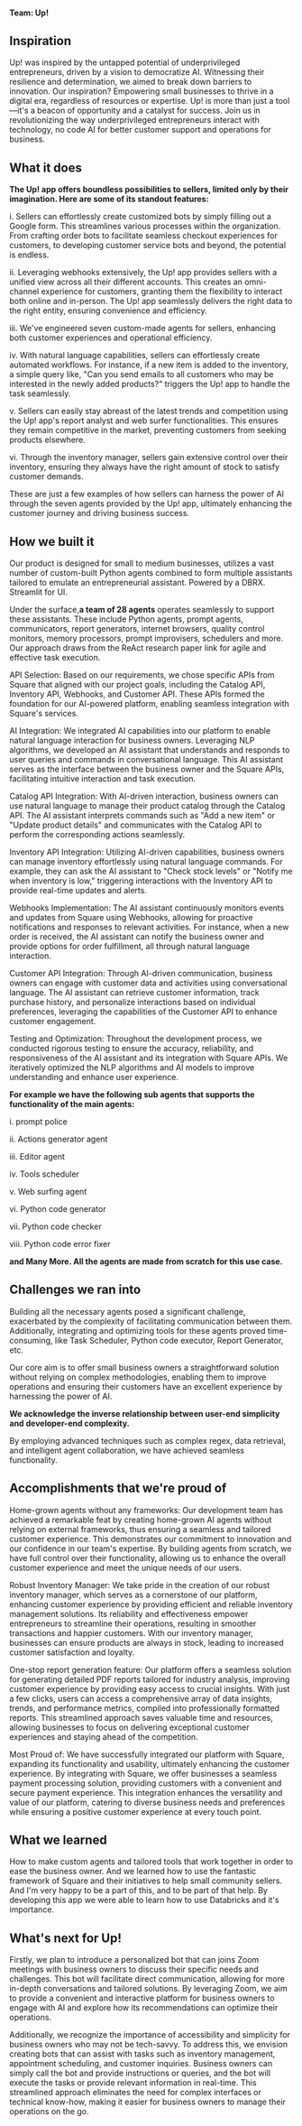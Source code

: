 #### Team: Up!

## Inspiration

Up! was inspired by the untapped potential of underprivileged entrepreneurs, driven by a vision to democratize AI. Witnessing their resilience and determination, we aimed to break down barriers to innovation. Our inspiration? Empowering small businesses to thrive in a digital era, regardless of resources or expertise. Up! is more than just a tool—it's a beacon of opportunity and a catalyst for success. Join us in revolutionizing the way underprivileged entrepreneurs interact with technology, no code AI for better customer support and operations for business.

## What it does

**The Up! app offers boundless possibilities to sellers, limited only by their imagination. Here are some of its standout features:**

i. Sellers can effortlessly create customized bots by simply filling out a Google form. This streamlines various processes within the organization. From crafting order bots to facilitate seamless checkout experiences for customers, to developing customer service bots and beyond, the potential is endless.

ii. Leveraging webhooks extensively, the Up! app provides sellers with a unified view across all their different accounts. This creates an omni-channel experience for customers, granting them the flexibility to interact both online and in-person. The Up! app seamlessly delivers the right data to the right entity, ensuring convenience and efficiency.

iii. We've engineered seven custom-made agents for sellers, enhancing both customer experiences and operational efficiency.

iv. With natural language capabilities, sellers can effortlessly create automated workflows. For instance, if a new item is added to the inventory, a simple query like, "Can you send emails to all customers who may be interested in the newly added products?" triggers the Up! app to handle the task seamlessly.

v. Sellers can easily stay abreast of the latest trends and competition using the Up! app's report analyst and web surfer functionalities. This ensures they remain competitive in the market, preventing customers from seeking products elsewhere.

vi. Through the inventory manager, sellers gain extensive control over their inventory, ensuring they always have the right amount of stock to satisfy customer demands.

These are just a few examples of how sellers can harness the power of AI through the seven agents provided by the Up! app, ultimately enhancing the customer journey and driving business success.

## How we built it

Our product is designed for small to medium businesses, utilizes a vast number of custom-built Python agents combined to form multiple assistants tailored to emulate an entrepreneurial assistant. Powered by a DBRX. Streamlit for UI.

Under the surface,**a team of 28 agents** operates seamlessly to support these assistants. These include Python agents, prompt agents, communicators, report generators, internet browsers, quality control monitors, memory processors, prompt improvisers, schedulers  and more. Our approach draws from the ReAct research paper link for agile and effective task execution.

API Selection: Based on our requirements, we chose specific APIs from Square that aligned with our project goals, including the Catalog API, Inventory API, Webhooks, and Customer API. These APIs formed the foundation for our AI-powered platform, enabling seamless integration with Square's services.

AI Integration: We integrated AI capabilities into our platform to enable natural language interaction for business owners. Leveraging NLP algorithms, we developed an AI assistant that understands and responds to user queries and commands in conversational language. This AI assistant serves as the interface between the business owner and the Square APIs, facilitating intuitive interaction and task execution.

Catalog API Integration: With AI-driven interaction, business owners can use natural language to manage their product catalog through the Catalog API. The AI assistant interprets commands such as "Add a new item" or "Update product details" and communicates with the Catalog API to perform the corresponding actions seamlessly.

Inventory API Integration: Utilizing AI-driven capabilities, business owners can manage inventory effortlessly using natural language commands. For example, they can ask the AI assistant to "Check stock levels" or "Notify me when inventory is low," triggering interactions with the Inventory API to provide real-time updates and alerts.

Webhooks Implementation: The AI assistant continuously monitors events and updates from Square using Webhooks, allowing for proactive notifications and responses to relevant activities. For instance, when a new order is received, the AI assistant can notify the business owner and provide options for order fulfillment, all through natural language interaction.

Customer API Integration: Through AI-driven communication, business owners can engage with customer data and activities using conversational language. The AI assistant can retrieve customer information, track purchase history, and personalize interactions based on individual preferences, leveraging the capabilities of the Customer API to enhance customer engagement.

Testing and Optimization: Throughout the development process, we conducted rigorous testing to ensure the accuracy, reliability, and responsiveness of the AI assistant and its integration with Square APIs. We iteratively optimized the NLP algorithms and AI models to improve understanding and enhance user experience.

**For example we have the following sub agents that supports the functionality of the main agents:**

i. prompt police

ii. Actions generator agent

iii. Editor agent

iv. Tools scheduler

v. Web surfing agent

vi. Python code generator

vii. Python code checker

viii. Python code error fixer

**and Many More. 
All the agents are made from scratch for this use case.**


## Challenges we ran into

Building all the necessary agents posed a significant challenge, exacerbated by the complexity of facilitating communication between them. Additionally, integrating and optimizing tools for these agents proved time-consuming, like Task Scheduler, Python code executor, Report Generator, etc.

Our core aim is to offer small business owners a straightforward solution without relying on complex methodologies, enabling them to improve operations and ensuring their customers have an excellent experience by harnessing the power of AI.

**We acknowledge the inverse relationship between user-end simplicity and developer-end complexity.**

By employing advanced techniques such as complex regex, data retrieval, and intelligent agent collaboration, we have achieved seamless functionality.

## Accomplishments that we're proud of
Home-grown agents without any frameworks: Our development team has achieved a remarkable feat by creating home-grown AI agents without relying on external frameworks, thus ensuring a seamless and tailored customer experience. This demonstrates our commitment to innovation and our confidence in our team's expertise. By building agents from scratch, we have full control over their functionality, allowing us to enhance the overall customer experience and meet the unique needs of our users.

Robust Inventory Manager: We take pride in the creation of our robust inventory manager, which serves as a cornerstone of our platform, enhancing customer experience by providing efficient and reliable inventory management solutions. Its reliability and effectiveness empower entrepreneurs to streamline their operations, resulting in smoother transactions and happier customers. With our inventory manager, businesses can ensure products are always in stock, leading to increased customer satisfaction and loyalty.

One-stop report generation feature: Our platform offers a seamless solution for generating detailed PDF reports tailored for industry analysis, improving customer experience by providing easy access to crucial insights. With just a few clicks, users can access a comprehensive array of data insights, trends, and performance metrics, compiled into professionally formatted reports. This streamlined approach saves valuable time and resources, allowing businesses to focus on delivering exceptional customer experiences and staying ahead of the competition.

Most Proud of: We have successfully integrated our platform with Square, expanding its functionality and usability, ultimately enhancing the customer experience. By integrating with Square, we offer businesses a seamless payment processing solution, providing customers with a convenient and secure payment experience. This integration enhances the versatility and value of our platform, catering to diverse business needs and preferences while ensuring a positive customer experience at every touch point.
## What we learned
How to make custom agents and tailored tools that work together in order to ease the business owner. And we learned how to use the fantastic framework of Square and their initiatives to help small community sellers. And I'm very happy to be a part of this, and to be part of that help. By developing this app we were able to learn how to use Databricks and it's importance. 

## What's next for Up!
Firstly, we plan to introduce a personalized bot that can joins  Zoom meetings with business owners to discuss their specific needs and challenges. This bot will facilitate direct communication, allowing for more in-depth conversations and tailored solutions. By leveraging Zoom, we aim to provide a convenient and interactive platform for business owners to engage with AI and explore how its recommendations can optimize their operations.

Additionally, we recognize the importance of accessibility and simplicity for business owners who may not be tech-savvy. To address this, we envision creating bots that can assist with tasks such as inventory management, appointment scheduling, and customer inquiries. Business owners can simply call the bot and provide instructions or queries, and the bot will execute the tasks or provide relevant information in real-time. This streamlined approach eliminates the need for complex interfaces or technical know-how, making it easier for business owners to manage their operations on the go.
